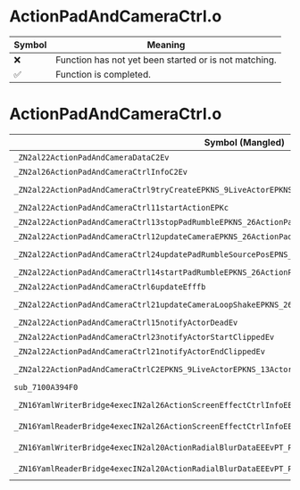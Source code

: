 # ActionPadAndCameraCtrl.o
| Symbol | Meaning 
| ------------- | ------------- 
| :x: | Function has not yet been started or is not matching. 
| :white_check_mark: | Function is completed. 


# ActionPadAndCameraCtrl.o
| Symbol (Mangled) | Symbol (Demangled) | Decompiled? |
| ------------- |  ------------- | ------------- |
| `_ZN2al22ActionPadAndCameraDataC2Ev` | `al::ActionPadAndCameraData::ActionPadAndCameraData(void)` | :white_check_mark: |
| `_ZN2al26ActionPadAndCameraCtrlInfoC2Ev` | `al::ActionPadAndCameraCtrlInfo::ActionPadAndCameraCtrlInfo(void)` | :white_check_mark: |
| `_ZN2al22ActionPadAndCameraCtrl9tryCreateEPKNS_9LiveActorEPKNS_13ActorResourceEPKN4sead7Vector3IfEEPKc` | `al::ActionPadAndCameraCtrl::tryCreate(al::LiveActor const*,al::ActorResource const*,sead::Vector3<float> const*,char const*)` | :white_check_mark: |
| `_ZN2al22ActionPadAndCameraCtrl11startActionEPKc` | `al::ActionPadAndCameraCtrl::startAction(char const*)` | :white_check_mark: |
| `_ZN2al22ActionPadAndCameraCtrl13stopPadRumbleEPKNS_26ActionPadAndCameraCtrlInfoE` | `al::ActionPadAndCameraCtrl::stopPadRumble(al::ActionPadAndCameraCtrlInfo const*)` | :white_check_mark: |
| `_ZN2al22ActionPadAndCameraCtrl12updateCameraEPKNS_26ActionPadAndCameraCtrlInfoE` | `al::ActionPadAndCameraCtrl::updateCamera(al::ActionPadAndCameraCtrlInfo const*)` | :white_check_mark: |
| `_ZN2al22ActionPadAndCameraCtrl24updatePadRumbleSourcePosEPNS_26ActionPadAndCameraCtrlInfoE` | `al::ActionPadAndCameraCtrl::updatePadRumbleSourcePos(al::ActionPadAndCameraCtrlInfo *)` | :white_check_mark: |
| `_ZN2al22ActionPadAndCameraCtrl14startPadRumbleEPKNS_26ActionPadAndCameraCtrlInfoE` | `al::ActionPadAndCameraCtrl::startPadRumble(al::ActionPadAndCameraCtrlInfo const*)` | :white_check_mark: |
| `_ZN2al22ActionPadAndCameraCtrl6updateEfffb` | `al::ActionPadAndCameraCtrl::update(float,float,float,bool)` | :white_check_mark: |
| `_ZN2al22ActionPadAndCameraCtrl21updateCameraLoopShakeEPKNS_26ActionPadAndCameraCtrlInfoE` | `al::ActionPadAndCameraCtrl::updateCameraLoopShake(al::ActionPadAndCameraCtrlInfo const*)` | :white_check_mark: |
| `_ZN2al22ActionPadAndCameraCtrl15notifyActorDeadEv` | `al::ActionPadAndCameraCtrl::notifyActorDead(void)` | :white_check_mark: |
| `_ZN2al22ActionPadAndCameraCtrl23notifyActorStartClippedEv` | `al::ActionPadAndCameraCtrl::notifyActorStartClipped(void)` | :white_check_mark: |
| `_ZN2al22ActionPadAndCameraCtrl21notifyActorEndClippedEv` | `al::ActionPadAndCameraCtrl::notifyActorEndClipped(void)` | :white_check_mark: |
| `_ZN2al22ActionPadAndCameraCtrlC2EPKNS_9LiveActorEPKNS_13ActorResourceEPKN4sead7Vector3IfEEPKc` | `al::ActionPadAndCameraCtrl::ActionPadAndCameraCtrl(al::LiveActor const*,al::ActorResource const*,sead::Vector3<float> const*,char const*)` | :white_check_mark: |
| `sub_7100A394F0` | `` | :white_check_mark: |
| `_ZN16YamlWriterBridge4execIN2al26ActionScreenEffectCtrlInfoEEEvPT_PKc` | `void YamlWriterBridge::exec<al::ActionScreenEffectCtrlInfo>(al::ActionScreenEffectCtrlInfo *,char const*)` | :white_check_mark: |
| `_ZN16YamlReaderBridge4execIN2al26ActionScreenEffectCtrlInfoEEEvPT_PKc` | `void YamlReaderBridge::exec<al::ActionScreenEffectCtrlInfo>(al::ActionScreenEffectCtrlInfo *,char const*)` | :white_check_mark: |
| `_ZN16YamlWriterBridge4execIN2al20ActionRadialBlurDataEEEvPT_PKc` | `void YamlWriterBridge::exec<al::ActionRadialBlurData>(al::ActionRadialBlurData *,char const*)` | :white_check_mark: |
| `_ZN16YamlReaderBridge4execIN2al20ActionRadialBlurDataEEEvPT_PKc` | `void YamlReaderBridge::exec<al::ActionRadialBlurData>(al::ActionRadialBlurData *,char const*)` | :white_check_mark: |
